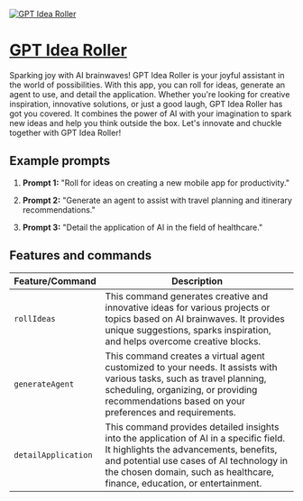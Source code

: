 [![GPT Idea Roller](https://files.oaiusercontent.com/file-HyrsHBVBl8I3MMJUakGgb2L6?se=2123-10-15T08%3A40%3A11Z&sp=r&sv=2021-08-06&sr=b&rscc=max-age%3D31536000%2C%20immutable&rscd=attachment%3B%20filename%3D74f23aff-5cb5-4671-bc03-35306efa70b6.png&sig=8JjYY3Oje3OzjMlVip4tsD8cnWRsrYixbwTLYvzvxus%3D)](https://chat.openai.com/g/g-Trn2CdMYk-gpt-idea-roller)

# [GPT Idea Roller](https://chat.openai.com/g/g-Trn2CdMYk-gpt-idea-roller)

Sparking joy with AI brainwaves! GPT Idea Roller is your joyful assistant in the world of possibilities. With this app, you can roll for ideas, generate an agent to use, and detail the application. Whether you're looking for creative inspiration, innovative solutions, or just a good laugh, GPT Idea Roller has got you covered. It combines the power of AI with your imagination to spark new ideas and help you think outside the box. Let's innovate and chuckle together with GPT Idea Roller!

## Example prompts

1. **Prompt 1:** "Roll for ideas on creating a new mobile app for productivity."

2. **Prompt 2:** "Generate an agent to assist with travel planning and itinerary recommendations."

3. **Prompt 3:** "Detail the application of AI in the field of healthcare."

## Features and commands

| Feature/Command | Description |
| --- | --- |
| `rollIdeas` | This command generates creative and innovative ideas for various projects or topics based on AI brainwaves. It provides unique suggestions, sparks inspiration, and helps overcome creative blocks. |
| `generateAgent` | This command creates a virtual agent customized to your needs. It assists with various tasks, such as travel planning, scheduling, organizing, or providing recommendations based on your preferences and requirements. |
| `detailApplication` | This command provides detailed insights into the application of AI in a specific field. It highlights the advancements, benefits, and potential use cases of AI technology in the chosen domain, such as healthcare, finance, education, or entertainment. |